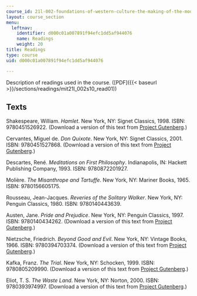 ```yaml
---
course_id: 21l-002-foundations-of-western-culture-the-making-of-the-modern-world-spring-2010
layout: course_section
menu:
  leftnav:
    identifier: d000c01a007891f94efc1dd5af944076
    name: Readings
    weight: 20
title: Readings
type: course
uid: d000c01a007891f94efc1dd5af944076

---
```


Description of readings used in the course. ([PDF]({{< baseurl >}}/sections/readings/mit21l_002s10_read01))

Texts
-----

Shakespeare, William. _Hamlet_. New York, NY: Signet Classics, 1998. ISBN: 9780451526922. (Download a version of this text from [Project Gutenberg](http://www.gutenberg.org/ebooks/1524).)

Cervantes, Miguel de. _Don Quixote_. New York, NY: Signet Classics, 2001. ISBN: 9780451527868. (Download a version of this text from [Project Gutenberg](http://www.gutenberg.org/ebooks/996).)

Descartes, René. _Meditations on First Philosophy_. Indianapolis, IN: Hackett Publishing Company, 1993. ISBN: 9780872201927.

Molière. _The Misanthrope and Tartuffe_. New York, NY: Mariner Books, 1965. ISBN: 9780156605175.

Rousseau, Jean-Jacques. _Reveries of the Solitary Walker_. New York, NY: Penguin Classics, 1980. ISBN: 9780140443639.

Austen, Jane. _Pride and Prejudice_. New York, NY: Penguin Classics, 1997. ISBN: 9780140434262. (Download a version of this text from [Project Gutenberg](http://www.gutenberg.org/ebooks/1342).)

Nietzsche, Friedrich. _Beyond Good and Evil_. New York, NY: Vintage Books, 1966. ISBN: 9780394703374. (Download a version of this text from [Project Gutenberg](http://www.gutenberg.org/ebooks/4363).)

Kafka, Franz. _The Trial_. New York, NY: Schocken, 1999. ISBN: 9780805209990. (Download a version of this text from [Project Gutenberg](http://www.gutenberg.org/ebooks/7849).)

Eliot, T. S. _The Waste Land_. New York, NY: Norton, 2000. ISBN: 9780393974997. (Download a version of this text from [Project Gutenberg](http://www.gutenberg.org/ebooks/1321).)